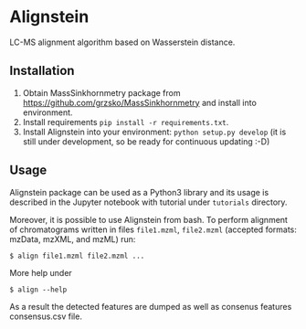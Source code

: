 Alignstein
==============================

LC-MS alignment algorithm based on Wasserstein distance.

Installation
------------
1. Obtain MassSinkhornmetry package from https://github.com/grzsko/MassSinkhornmetry and install into environment.
2. Install requirements `pip install -r requirements.txt`.
3. Install Alignstein into your environment: `python setup.py develop` (it is still under development, so be ready for continuous updating :-D)

Usage
-----
Alignstein package can be used as a Python3 library and its usage is described in the Jupyter notebook with tutorial under `tutorials` directory.

Moreover, it is possible to use Alignstein from bash.
To perform alignment of chromatograms written in files `file1.mzml`, `file2.mzml` (accepted formats: mzData, mzXML, and mzML) run:
```
$ align file1.mzml file2.mzml ...
```
More help under
```
$ align --help
```
As a result the detected features are dumped as well as consenus features consensus.csv file.
